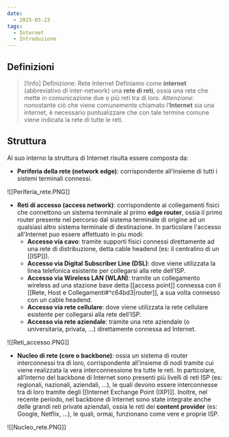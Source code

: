 ```yaml
---
date:
  - 2025-03-23
tags:
  - Internet
  - Introduzione
---
```


## Definizioni

> [!info] Definizione: Rete Internet
> Definiamo come **internet** (abbreviativo di inter-network) una **rete di reti**, ossia una rete che mette in comunicazione due o più reti tra di loro. 
> *Attenzione*: nonostante ciò che viene comunemente chiamato l’**Internet** sia una internet, è necessario puntualizzare che con tale termine comune viene indicata la rete di tutte le reti.

## Struttura

Al suo interno la struttura di Internet risulta essere composta da:

- **Periferia della rete (network edge)**: corrispondente all’insieme di tutti i sistemi terminali connessi.

 ![[Periferia_rete.PNG]]

- **Reti di accesso (access network)**: corrispondente ai collegamenti fisici che connettono un sistema terminale al primo **edge router**, ossia il primo router presente nel percorso dal sistema terminale di origine ad un qualsiasi altro sistema terminale di destinazione. In particolare l'accesso all'Internet puo essere affettuato in piu modi:
	- **Accesso via cavo**: tramite supporti fisici connessi direttamente ad una rete di distribuzione, detta cable headend (es: il centralino di un [[ISP]]). 
	- **Accesso via Digital Subscriber Line (DSL)**: dove viene utilizzata la linea telefonica esistente per collegarsi alla rete dell’ISP. 
	- **Accesso via Wireless LAN (WLAN)**: tramite un collegamento wireless ad una stazione base detta [[access point]] connessa con il [[Rete, Host e Collegamenti#^c64bd3|router]], a sua volta connesso con un cable headend.
	- **Accesso via rete cellulare**: dove viene utilizzata la rete cellulare esistente per collegarsi alla rete dell’ISP.
	- **Accesso via rete aziendale**: tramite una rete aziendale (o universitaria, privata, ...) direttamente connessa ad Internet.

![[Reti_accesso.PNG]] 

- **Nucleo di rete (core o backbone)**: ossia un sistema di router interconnessi tra di loro, corrispondente all’insieme di nodi tramite cui viene realizzata la vera interconnessione tra tutte le reti. In particolare, all’interno del backbone di Internet sono presenti più livelli di reti ISP (es: regionali, nazionali, aziendali, ...), le quali devono essere interconnesse tra di loro tramite degli [[Internet Exchange Point (IXP)]]. Inoltre, nel recente periodo, nel backbone di Internet sono state integrate anche delle grandi reti private aziendali, ossia le reti dei **content provider** (es: Google, Netflix, ...), le quali, ormai, funzionano come vere e proprie ISP.

![[Nucleo_rete.PNG]]